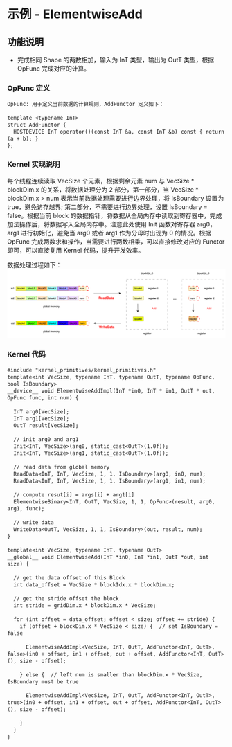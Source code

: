 # 示例 - ElementwiseAdd
## 功能说明
+ 完成相同 Shape 的两数相加，输入为 InT 类型，输出为 OutT 类型，根据 OpFunc 完成对应的计算。

### OpFunc 定义

```
OpFunc: 用于定义当前数据的计算规则，AddFunctor 定义如下：

template <typename InT>
struct AddFunctor {
  HOSTDEVICE InT operator()(const InT &a, const InT &b) const { return (a + b); }
};

```
### Kernel 实现说明

每个线程连续读取 VecSize 个元素，根据剩余元素 num 与 VecSize * blockDim.x 的关系，将数据处理分为 2 部分，第一部分，当 VecSize * blockDim.x > num 表示当前数据处理需要进行边界处理，将 IsBoundary 设置为 true，避免访存越界; 第二部分，不需要进行边界处理，设置 IsBoundary = false。根据当前 block 的数据指针，将数据从全局内存中读取到寄存器中，完成加法操作后，将数据写入全局内存中。注意此处使用 Init 函数对寄存器 arg0，arg1 进行初始化，避免当 arg0 或者 arg1 作为分母时出现为 0 的情况。根据 OpFunc 完成两数求和操作，当需要进行两数相乘，可以直接修改对应的 Functor 即可，可以直接复用 Kernel 代码，提升开发效率。

数据处理过程如下：
![ElementwiseAdd](./images/example_add.png)

### Kernel 代码

```
#include "kernel_primitives/kernel_primitives.h"
template<int VecSize, typename InT, typename OutT, typename OpFunc, bool IsBoundary>
__device__ void ElementwiseAddImpl(InT *in0, InT * in1, OutT * out, OpFunc func, int num) {

  InT arg0[VecSize];
  InT arg1[VecSize];
  OutT result[VecSize];

  // init arg0 and arg1
  Init<InT, VecSize>(arg0, static_cast<OutT>(1.0f));
  Init<InT, VecSize>(arg1, static_cast<OutT>(1.0f));

  // read data from global memory
  ReadData<InT, InT, VecSize, 1, 1, IsBoundary>(arg0, in0, num);
  ReadData<InT, InT, VecSize, 1, 1, IsBoundary>(arg1, in1, num);

  // compute resut[i] = args[i] + arg1[i]
  ElementwiseBinary<InT, OutT, VecSize, 1, 1, OpFunc>(result, arg0, arg1, func);

  // write data
  WriteData<OutT, VecSize, 1, 1, IsBoundary>(out, result, num);
}

template<int VecSize, typename InT, typename OutT>
__global__ void ElementwiseAdd(InT *in0, InT *in1, OutT *out, int size) {

  // get the data offset of this Block
  int data_offset = VecSize * blockIdx.x * blockDim.x;

  // get the stride offset the block
  int stride = gridDim.x * blockDim.x * VecSize;

  for (int offset = data_offset; offset < size; offset += stride) {
    if (offset + blockDim.x * VecSize < size) {  // set IsBoundary = false

      ElementwiseAddImpl<VecSize, InT, OutT, AddFunctor<InT, OutT>, false>(in0 + offset, in1 + offset, out + offset, AddFunctor<InT, OutT>(), size - offset);

    } else {  // left num is smaller than blockDim.x * VecSize, IsBoundary must be true

      ElementwiseAddImpl<VecSize, InT, OutT, AddFunctor<InT, OutT>, true>(in0 + offset, in1 + offset, out + offset, AddFunctor<InT, OutT>(), size - offset);

    }
  }
}

```

